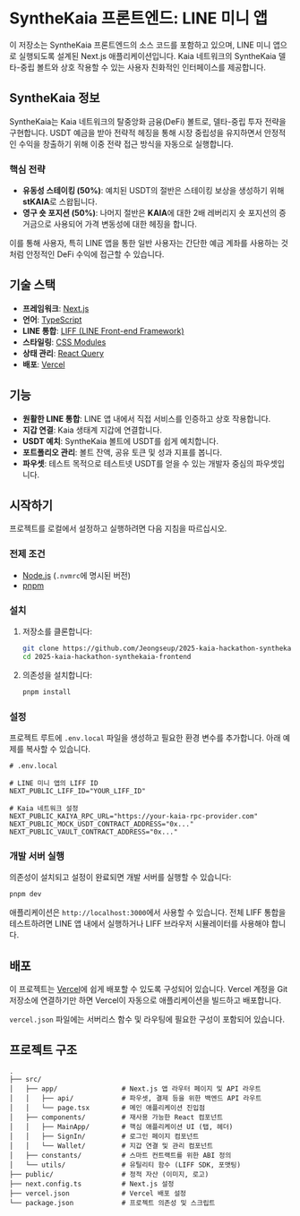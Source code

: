 # SyntheKaia 프론트엔드: LINE 미니 앱

이 저장소는 SyntheKaia 프론트엔드의 소스 코드를 포함하고 있으며, LINE 미니 앱으로 실행되도록 설계된 Next.js 애플리케이션입니다. Kaia 네트워크의 SyntheKaia 델타-중립 볼트와 상호 작용할 수 있는 사용자 친화적인 인터페이스를 제공합니다.

## SyntheKaia 정보

SyntheKaia는 Kaia 네트워크의 탈중앙화 금융(DeFi) 볼트로, 델타-중립 투자 전략을 구현합니다. USDT 예금을 받아 전략적 헤징을 통해 시장 중립성을 유지하면서 안정적인 수익을 창출하기 위해 이중 전략 접근 방식을 자동으로 실행합니다.

### 핵심 전략
- **유동성 스테이킹 (50%)**: 예치된 USDT의 절반은 스테이킹 보상을 생성하기 위해 **stKAIA**로 스왑됩니다.
- **영구 숏 포지션 (50%)**: 나머지 절반은 **KAIA**에 대한 2배 레버리지 숏 포지션의 증거금으로 사용되어 가격 변동성에 대한 헤징을 합니다.

이를 통해 사용자, 특히 LINE 앱을 통한 일반 사용자는 간단한 예금 계좌를 사용하는 것처럼 안정적인 DeFi 수익에 접근할 수 있습니다.

## 기술 스택

- **프레임워크**: [Next.js](https://nextjs.org/)
- **언어**: [TypeScript](https://www.typescriptlang.org/)
- **LINE 통합**: [LIFF (LINE Front-end Framework)](https://developers.line.biz/en/docs/liff/)
- **스타일링**: [CSS Modules](https://github.com/css-modules/css-modules)
- **상태 관리**: [React Query](https://tanstack.com/query/latest)
- **배포**: [Vercel](https://vercel.com/)

## 기능

- **원활한 LINE 통합**: LINE 앱 내에서 직접 서비스를 인증하고 상호 작용합니다.
- **지갑 연결**: Kaia 생태계 지갑에 연결합니다.
- **USDT 예치**: SyntheKaia 볼트에 USDT를 쉽게 예치합니다.
- **포트폴리오 관리**: 볼트 잔액, 공유 토큰 및 성과 지표를 봅니다.
- **파우셋**: 테스트 목적으로 테스트넷 USDT를 얻을 수 있는 개발자 중심의 파우셋입니다.

## 시작하기

프로젝트를 로컬에서 설정하고 실행하려면 다음 지침을 따르십시오.

### 전제 조건

- [Node.js](https://nodejs.org/en) (`.nvmrc`에 명시된 버전)
- [pnpm](https://pnpm.io/installation)

### 설치

1.  저장소를 클론합니다:
    ```bash
    git clone https://github.com/Jeongseup/2025-kaia-hackathon-synthekaia-frontend.git
    cd 2025-kaia-hackathon-synthekaia-frontend
    ```

2.  의존성을 설치합니다:
    ```bash
    pnpm install
    ```

### 설정

프로젝트 루트에 `.env.local` 파일을 생성하고 필요한 환경 변수를 추가합니다. 아래 예제를 복사할 수 있습니다.

```dotenv
# .env.local

# LINE 미니 앱의 LIFF ID
NEXT_PUBLIC_LIFF_ID="YOUR_LIFF_ID"

# Kaia 네트워크 설정
NEXT_PUBLIC_KAIYA_RPC_URL="https://your-kaia-rpc-provider.com"
NEXT_PUBLIC_MOCK_USDT_CONTRACT_ADDRESS="0x..."
NEXT_PUBLIC_VAULT_CONTRACT_ADDRESS="0x..."

```

### 개발 서버 실행

의존성이 설치되고 설정이 완료되면 개발 서버를 실행할 수 있습니다:

```bash
pnpm dev
```

애플리케이션은 `http://localhost:3000`에서 사용할 수 있습니다. 전체 LIFF 통합을 테스트하려면 LINE 앱 내에서 실행하거나 LIFF 브라우저 시뮬레이터를 사용해야 합니다.

## 배포

이 프로젝트는 [Vercel](https://vercel.com/)에 쉽게 배포할 수 있도록 구성되어 있습니다. Vercel 계정을 Git 저장소에 연결하기만 하면 Vercel이 자동으로 애플리케이션을 빌드하고 배포합니다.

`vercel.json` 파일에는 서버리스 함수 및 라우팅에 필요한 구성이 포함되어 있습니다.

## 프로젝트 구조

```
.
├── src/
│   ├── app/                # Next.js 앱 라우터 페이지 및 API 라우트
│   │   ├── api/            # 파우셋, 결제 등을 위한 백엔드 API 라우트
│   │   └── page.tsx        # 메인 애플리케이션 진입점
│   ├── components/         # 재사용 가능한 React 컴포넌트
│   │   ├── MainApp/        # 핵심 애플리케이션 UI (탭, 헤더)
│   │   ├── SignIn/         # 로그인 페이지 컴포넌트
│   │   └── Wallet/         # 지갑 연결 및 관리 컴포넌트
│   ├── constants/          # 스마트 컨트랙트를 위한 ABI 정의
│   └── utils/              # 유틸리티 함수 (LIFF SDK, 포맷팅)
├── public/                 # 정적 자산 (이미지, 로고)
├── next.config.ts          # Next.js 설정
├── vercel.json             # Vercel 배포 설정
└── package.json            # 프로젝트 의존성 및 스크립트
```
